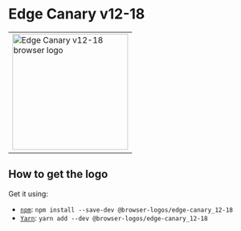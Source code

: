 Edge Canary v12-18
==================

<!-- markdownlint-disable line-length no-inline-html -->
<table>
    <tr height=240>
        <td>
            <a href="https://github.com/alrra/browser-logos/tree/896ab303b43decd25c518ea5dc0081e6974d344a/src/archive/edge-canary_12-18">
                <img width=230 src="https://raw.githubusercontent.com/alrra/browser-logos/896ab303b43decd25c518ea5dc0081e6974d344a/src/archive/edge-canary_12-18/edge-canary_12-18_512x512.png" alt="Edge Canary v12-18 browser logo">
            </a>
        </td>
    </tr>
</table>
<!-- markdownlint-enable line-length no-inline-html -->

How to get the logo
-------------------

Get it using:

* [`npm`][npm]: `npm install --save-dev @browser-logos/edge-canary_12-18`
* [`Yarn`][yarn]: `yarn add --dev @browser-logos/edge-canary_12-18`

<!-- Link labels: -->

[npm]: https://www.npmjs.com/
[yarn]: https://yarnpkg.com/
